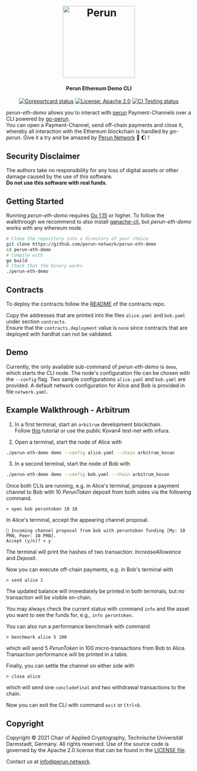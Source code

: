 <h1 align="center"><br>
    <a href="https://perun.network/"><img src=".assets/logo.png" alt="Perun" width="196"></a>
<br></h1>

<h4 align="center">Perun Ethereum Demo CLI</h4>

<p align="center">
  <a href="https://goreportcard.com/report/github.com/perun-network/perun-eth-demo"><img src="https://goreportcard.com/badge/github.com/perun-network/perun-eth-demo" alt="Goreportcard status"></a>
  <a href="LICENSE"><img src="https://img.shields.io/badge/License-Apache%202.0-blue.svg" alt="License: Apache 2.0"></a>
  <a href="https://github.com/perun-network/perun-eth-demo/actions"><img src="https://github.com/perun-network/perun-eth-demo/workflows/Testing/badge.svg" alt="CI Testing status"></a>
</p>

_perun-eth-demo_ allows you to interact with [perun](https://perun.network/) Payment-Channels over a CLI powered by [go-perun](https://github.com/perun-network/go-perun).  
You can open a Payment-Channel, send off-chain payments and close it, whereby all interaction with the Ethereum blockchain is handled by _go-perun_. Give it a try and be amazed by [Perun Network](https://perun.network/) :rocket: :moon: !

## Security Disclaimer
The authors take no responsibility for any loss of digital assets or other damage caused by the use of this software.  
**Do not use this software with real funds**.

## Getting Started

Running _perun-eth-demo_ requires [Go 1.15](https://golang.org) or higher. To follow the walkthrough we recommend to also install [ganache-cli](https://github.com/trufflesuite/ganache-cli), but _perun-eth-demo_ works with any ethereum node.
```sh
# Clone the repository into a directory of your choice
git clone https://github.com/perun-network/perun-eth-demo
cd perun-eth-demo
# Compile with
go build
# Check that the binary works
./perun-eth-demo
```

## Contracts

To deploy the contracts follow the [README](https://github.com/perun-network/perun-eth-contracts/tree/scaling-eth-21) of the contracts repo.

Copy the addresses that are printed into the files `alice.yaml` and `bob.yaml` under section `contracts`.  
Ensure that the `contracts.deployment` value is `none` since contracts that are deployed
with hardhat can not be validated.

## Demo

Currently, the only available sub-command of _perun-eth-demo_ is `demo`, which starts the CLI node. The node's
configuration file can be chosen with the `--config` flag. Two sample
configurations `alice.yaml` and `bob.yaml` are provided. A default network
configuration for Alice and Bob is provided in file `network.yaml`.

## Example Walkthrough - Arbitrum

1. In a first terminal, start an `arbitrum` development blockchain.  
Follow [this](https://developer.offchainlabs.com/docs/local_blockchain) tutorial or use the public Kovan4 test-net with infura.

2. Open a terminal, start the node of Alice with
```sh
./perun-eth-demo demo --config alice.yaml --chain arbitrum_kovan
```

3. In a second terminal, start the node of Bob with
```sh
./perun-eth-demo demo --config bob.yaml --chain arbitrum_kovan
```

Once both CLIs are running, e.g. in Alice's terminal, propose a payment channel
to Bob with 10 *PerunToken* deposit from both sides via the following command.
```
> open bob peruntoken 10 10
```
In Alice's terminal, accept the appearing channel proposal.
```
🔁 Incoming channel proposal from bob with peruntoken funding [My: 10 PRN, Peer: 10 PRN].
Accept (y/n)? > y
```
The terminal will print the hashes of two transaction: *IncreaseAllowance* and *Deposit*.

Now you can execute off-chain payments, e.g. in Bob's terminal with
```
> send alice 1
```
The updated balance will immediately be printed in both terminals, but no
transaction will be visible on-chain.

You may always check the current status with command `info` and the asset you 
want to see the funds for, e.g., `info peruntoken`.

You can also run a performance benchmark with command
```
> benchmark alice 5 100
```
which will send 5 *PerunToken* in 100 micro-transactions from Bob to Alice. Transaction performance will be printed in a table.

Finally, you can settle the channel on either side with
```
> close alice
```
which will send one `concludeFinal` and two withdrawal transactions to the chain.

Now you can exit the CLI with command `exit` or `Ctrl+D`.

## Copyright

Copyright &copy; 2021 Chair of Applied Cryptography, Technische Universität Darmstadt, Germany.
All rights reserved.
Use of the source code is governed by the Apache 2.0 license that can be found in the [LICENSE file](LICENSE).

Contact us at [info@perun.network](mailto:info@perun.network).
